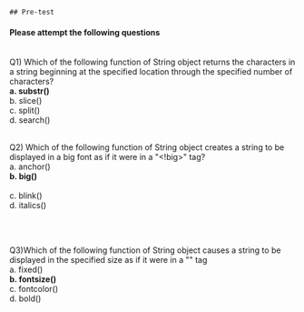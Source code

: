     ## Pre-test
#### Please attempt the following questions

<br>Q1)  Which of the following function of String object returns the characters in a string beginning at the specified location through the specified number of characters?
<br><b>a. substr()</b>
<br>b.  slice()
<br>c. split()
<br>d. search()
<br>


<br>Q2) Which of the following function of String object creates a string to be displayed in a big font as if it were in a "<!big>" tag?
<br>a. anchor()
<br><b> b. big()<br></b>
<br>c. blink()
<br>d. italics()

<br>

<br>Q3)Which of the following function of String object causes a string to be displayed in the specified size as if it were in a "<!font size = 'size'>" tag
<br>a. fixed()
<br><b>b. fontsize()</b>
<br>c. fontcolor()
<br>d. bold()
